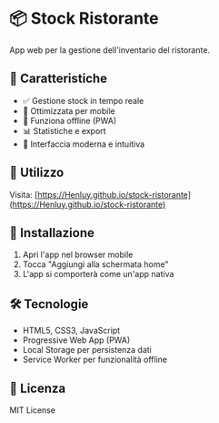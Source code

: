 # 📦 Stock Ristorante

App web per la gestione dell'inventario del ristorante.

## 🌟 Caratteristiche

- ✅ Gestione stock in tempo reale
- 📱 Ottimizzata per mobile
- 🔄 Funziona offline (PWA)
- 📊 Statistiche e export
- 🎨 Interfaccia moderna e intuitiva

## 🚀 Utilizzo

Visita: [https://Henluy.github.io/stock-ristorante](https://Henluy.github.io/stock-ristorante)

## 📱 Installazione

1. Apri l'app nel browser mobile
2. Tocca "Aggiungi alla schermata home"
3. L'app si comporterà come un'app nativa

## 🛠️ Tecnologie

- HTML5, CSS3, JavaScript
- Progressive Web App (PWA)
- Local Storage per persistenza dati
- Service Worker per funzionalità offline

## 📄 Licenza

MIT License
